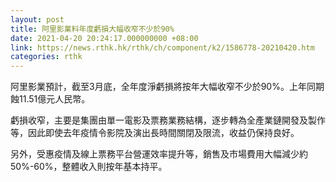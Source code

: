 ```yaml
---
layout: post
title: 阿里影業料年度虧損大幅收窄不少於90%
date: 2021-04-20 20:24:17.000000000 +08:00
link: https://news.rthk.hk/rthk/ch/component/k2/1586778-20210420.htm
categories: rthk
---
```


阿里影業預計，截至3月底，全年度淨虧損將按年大幅收窄不少於90%。上年同期蝕11.51億元人民幣。

虧損收窄，主要是集團由單一電影及票務業務結構，逐步轉為全產業鏈開發及製作等，因此即使去年疫情令影院及演出長時間關閉及限流，收益仍保持良好。

另外，受惠疫情及線上票務平台營運效率提升等，銷售及市場費用大幅減少約50%-60%，整體收入則按年基本持平。

